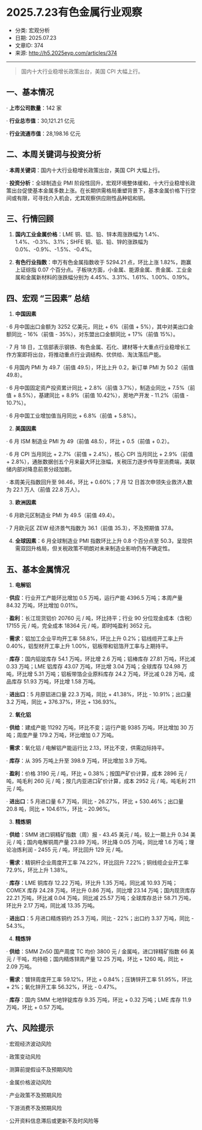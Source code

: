 # 2025.7.23有色金属行业观察

- 分类: 宏观分析
- 日期: 2025.07.23
- 文章ID: 374
- 来源: http://h5.2025eyp.com/articles/374

---

> 国内十大行业稳增长政策出台，美国 CPI 大幅上行。

## **一、基本情况**

· **上市公司数量**：142 家

· **行业总市值**：30,121.21 亿元

· **行业流通市值**：28,198.16 亿元

## **二、本周关键词与投资分析**

· **本周关键词**：国内十大行业稳增长政策出台，美国 CPI 大幅上行。

· **投资分析**：全球制造业 PMI 阶段性回升，宏观环境整体缓和，十大行业稳增长政策出台促使基本金属多数上涨。在长期供需格局重塑背景下，基本金属价格下行空间或有限，可寻找介入机会，尤其观察供应刚性品种铝和铜。

## **三、行情回顾**

1. **国内工业金属价格**：LME 铜、铝、铅、锌本周涨跌幅为 1.4%、1.4%、-0.3%、3.1%；SHFE 铜、铝、铅、锌的涨跌幅为 0.0%、-0.9%、-1.5%、-0.4%。

2. **有色行业指数**：申万有色金属指数收于 5294.21 点，环比上涨 1.82%，跑赢上证综指 0.07 个百分点。子板块方面，小金属、能源金属、贵金属、工业金属和金属新材料的涨跌幅分别为 4.45%、3.31%、1.61%、1.00%、0.19%。

## **四、宏观 “三因素” 总结**

1. **中国因素**

· 6 月中国出口金额为 3252 亿美元，同比 + 6%（前值 + 5%），其中对美出口金额同比 - 16%（前值 - 35%），对东盟出口金额同比 + 17%（前值 15%）。

· 7 月 18 日，工信部表示钢铁、有色金属、石化、建材等十大重点行业稳增长工作方案即将出台，将推动重点行业调结构、优供给、淘汰落后产能。

· 6 月国内 PMI 为 49.7（前值 49.5），环比上升 0.2，新订单 PMI 为 50.2（前值 49.8）。

· 6 月中国固定资产投资累计同比 + 2.8%（前值 3.7%），制造业同比 + 7.5%（前值 + 8.5%），基建同比 + 8.9%（前值 10.42%），房地产开发 - 11.2%（前值 - 10.7%）。

· 6 月中国工业增加值当月同比 + 6.8%（前值 + 5.8%）。

2. **美国因素**

· 6 月 ISM 制造业 PMI 为 49（前值 48.5），环比 + 0.5（前值 + 0.2）。

· 6 月 CPI 当月同比 + 2.7%（前值 + 2.4%），核心 CPI 当月同比 + 2.9%（前值 + 2.8%），通胀数据创五个月来最大环比涨幅，关税压力逐步传导至消费端，美联储内部对降息前景分歧加剧。

· 本周美元指数回升至 98.46，环比 + 0.60%；7 月 12 日首次申领失业救济人数为 22.1 万人（前值 22.8 万人）。

3. **欧洲因素**

· 6 月欧元区制造业 PMI 为 49.5（前值 49.4）。

· 7 月欧元区 ZEW 经济景气指数为 36.1（前值 35.3），不及预期值 37.8。

4. **全球因素**：6 月全球制造业 PMI 指数环比上升 0.8 个百分点至 50.3，呈现供需双回升格局，但关税政策不明朗对未来制造业影响仍有不确定性。

## **五、基本金属情况**

1. **电解铝**

· **供应**：行业开工产能环比增加 0.5 万吨，运行产能 4396.5 万吨；本周产量 84.32 万吨，环比增加 0.01%。

· **盈利**：长江现货铝价 20760 元 / 吨，环比持平；行业 90 分位现金成本（含税）17155 元 / 吨，完全成本 18364 元 / 吨，即时吨盈利 3652 元。

· **需求**：铝加工企业平均开工率 58.8%，环比上升 0.2%；铝线缆开工率上升 0.40%，铝型材开工率上升 1.00%，铝板带和铝箔开工率与上期持平。

· **库存**：国内铝锭库存 54.1 万吨，环比增 2.6 万吨；铝棒库存 27.81 万吨，环比减 0.33 万吨；LME 铝库存 43.07 万吨，环比增 3.04 万吨；全球库存 124.98 万吨，环比增 5.31 万吨；铝板带箔企业原料库存 24.2 万吨，环比减 0.28 万吨，成品库存 51.93 万吨，环比增 1.58 万吨。

· **进出口**：5 月原铝进口量 22.3 万吨，同比 + 41.38%，环比 - 10.91%；出口量 3.2 万吨，同比 + 376.37%，环比 + 136.93%。

2. **氧化铝**

· **供给**：建成产能 11292 万吨，环比不变；运行产能 9385 万吨，环比增加 30 万吨；周度产量 179.2 万吨，环比增加 0.7 万吨。

· **需求**：氧化铝 / 电解铝产能运行比 2.13，环比不变，供需边际持平。

· **库存**：从 395 万吨上升至 398.9 万吨，环比增加 3.9 万吨。

· **盈利**：价格 3190 元 / 吨，环比 + 0.38%；按国产矿价计算，成本 2896 元 / 吨，吨毛利 260 元 / 吨；按几内亚进口矿价计算，成本 2952 元 / 吨，吨毛利 211 元 / 吨。

· **进出口**：5 月进口量 6.7 万吨，同比 - 26.27%，环比 + 530.46%；出口量 20.8 吨，同比 + 104.61%，环比 - 20.96%。

3. **精炼铜**

· **供给**：SMM 进口铜精矿指数（周）报 - 43.45 美元 / 吨，较上一期上升 0.34 美元 / 吨；国内电解铜周产量 23.89 万吨，环比降 0.05 万吨，同比增 1.6 万吨；理论冶炼利润 - 2455 元 / 吨，环比回升 129 元 / 吨。

· **需求**：精铜杆企业周度开工率 74.22%，环比回升 7.22%；铜线缆企业开工率 72.9%，环比上升 1.38%。

· **库存**：LME 铜库存 12.22 万吨，环比升 1.35 万吨，同比减 10.93 万吨；COMEX 库存 24.28 万吨，环比升 0.86 万吨，同比增 23.14 万吨；国内现货库存 22.21 万吨，环比减 0.04 万吨，同比减 25.57 万吨；全球库存总计 58.71 万吨，环比升 2.17 万吨，同比减 13.35 万吨。

· **进出口**：5 月进口精炼铜约 25.3 万吨，同比 - 22%；出口约 3.37 万吨，同比 - 54.3%。

4. **精炼锌**

· **供给**：SMM Zn50 国产周度 TC 均价 3800 元 / 金属吨，进口锌精矿指数 66 美元 / 干吨，均持稳；国内精炼锌周产量 12.25 万吨，环比 + 1260 吨，同比 + 2.09 万吨。

· **需求**：镀锌周度开工率 59.12%，环比 + 0.84%；压铸锌开工率 51.95%，环比 + 2%；氧化锌开工率 56.32%，环比 - 0.47%。

· **库存**：国内 SMM 七地锌锭库存 9.35 万吨，环比 + 0.32 万吨；LME 库存 11.9 万吨，环比 + 0.57 万吨。

## **六、风险提示**

· 宏观经济波动风险

· 政策变动风险

· 测算前提假设不及预期风险

· 金属价格波动风险

· 产业政策不及预期风险

· 下游消费不及预期风险

· 公开资料信息滞后或更新不及时风险等
